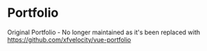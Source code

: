 # Portfolio

Original Portfolio - No longer maintained as it's been replaced with https://github.com/xfvelocity/vue-portfolio
